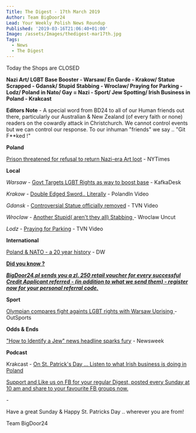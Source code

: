 ```yaml
---
Title: The Digest - 17th March 2019
Author: Team BigDoor24
Lead: Your Weekly Polish News Roundup
Published: '2019-03-16T21:06:40+01:00'
Image: /assets/Images/thedigest-mar17th.jpg
Tags:
  - News
  - The Digest
---
```

Today the Shops are CLOSED

**Nazi Art/ LGBT Base Booster - Warsaw/ En Garde - Krakow/ Statue Scrapped - Gdansk/ Stupid Stabbing - Wroclaw/ Praying for Parking - Lodz/ Poland in Nato/ Gay = Nazi - Sport/ Jew Spotting/ Irish Business in Poland - Krakcast**

**Editors Note** - A special word from BD24 to all of our Human friends out there, particularly our Australian & New Zealand (of every faith or none) readers on the cowardly attack in Christchurch. We cannot control events but we can control our response. To our inhuman "friends" we say .. "Git F\*\*ked !"

**Poland**

[Prison threatened for refusal to return Nazi-era Art loot](https://www.nytimes.com/2019/03/15/arts/design/nazi-looted-art-girl-with-a-dove-poland.html) - NYTimes

**Local**

_Warsaw_ - [Govt Targets LGBT Rights as way to boost base](https://kafkadesk.org/2019/03/15/polands-ruling-party-targets-lgbt-community-to-electrify-voters/) - KafkaDesk 

_Krakow_ - [Double Edged Sword.. Literally](https://polandin.com/41763082/historical-find-has-double-edge-for-unlucky-finder) - PolandIn Video

_Gdansk_ - [Controversial Statue officially removed](https://www.tvn24.pl/tvn24-news-in-english,157,m/gdansk-monument-to-priest-jankowski-accused-of-paedophilia-removed,917715.html) - TVN Video

_Wroclaw_ - [Another Stupid( aren't they all) Stabbing ](http://wroclawuncut.com/2019/03/12/galeria-dominikanska-stabbing-latest-info/)- Wroclaw Uncut

_Lodz_ - [Praying for Parking](https://www.tvn24.pl/tvn24-news-in-english,157,m/church-in-lodz-offers-drivers-chance-to-pay-for-parking-with-prayers,917467.html) - TVN Video

**International**

[Poland & NATO - a 20 year history](https://www.dw.com/en/after-20-years-in-nato-poland-still-eager-to-please/a-47862839) - DW 

[**Did you know ?**](https://bigdoor24.pl/)

[_**BigDoor24.pl sends you a zl. 250 retail voucher for every successful Credit Applicant referred - (in addition to what we send them) - register now for your personal referral code.**_](https://bigdoor24.pl/)

**Sport**

[Olympian compares fight againts LGBT rights with Warsaw Uprising ](https://www.outsports.com/2019/3/11/18257838/polish-olympian-zofia-klepackaopposes-lgbt-rights-warsaw-uprising-nazis)- OutSports

**Odds & Ends**

["How to Identify a Jew" news headline sparks fury](https://www.newsweek.com/poland-anti-semitism-newspaper-jews-how-spot-only-poland-racism-neo-nazi-1362406) - Newsweek

**Podcast**

Krakcast - [On St. Patrick's Day ... Listen to what Irish  business is doing in Poland](https://www.krakcast.pl/e/enterprise-ireland-interview/)

[Support and Like us on FB for your regular Digest, posted every Sunday at 10 am and share to your favourite FB groups now.](https://www.facebook.com/bigdoor24/)

<div class="sharethis-inline-share-buttons"></div>

\-

Have a great Sunday & Happy St. Patricks Day .. wherever you are from!

Team BigDoor24
